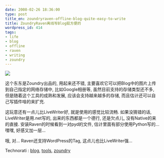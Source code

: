 ```yaml
---
date: 2008-02-26 18:36:00
type: post
title_en: zoundryraven-offline-blog-quite-easy-to-write
title: ZoundryRaven离线写Blog挺方便的
wordpress_id: 414
tags:
- life
- blog
- offline
- raven
- writing
- zoundry
---
```


![](http://www.zoundryraven.com/images/raven_header_logo_350x87h.png)

这个东东是Zoundry出品的, 用起来还不错, 主要喜欢它可以把Blog中的图片上传到自己指定的网络存储中, 比如Google相册等, 虽然目前支持的存储类型还不多, 但是随着这个工具的成熟和发展, 应该会支持越来越多的存储, 而且估计还可以自己写插件啥的来扩充.

这玩意还有一点儿比LiveWriter好, 就是使用的感觉比较流畅. 如果没猜错的话, LiveWriter是用.net写的, 出来的东西都是一个德行, 还是欠点儿, 没有Native的来的直接. 安装Raven的时候看到一对pyd的文件, 估计里面有部分使用Python写的... 嘿嘿, 好感又加一层...

哦, 对... Raven还支持WordPress的Tag, 这点儿也比LiveWriter强...

   Technorati : [blog](http://technorati.com/tag/blog), [tools](http://technorati.com/tag/tools), [zoundry](http://technorati.com/tag/zoundry)
